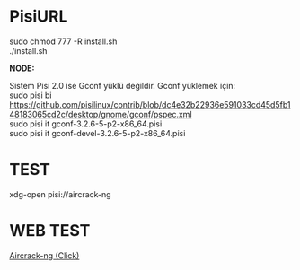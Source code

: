 # PisiURL


sudo chmod 777 -R install.sh <br>
./install.sh<br>

<b>NODE:</b> <br>

Sistem Pisi 2.0 ise Gconf yüklü değildir. Gconf yüklemek için:<br>
sudo pisi bi https://github.com/pisilinux/contrib/blob/dc4e32b22936e591033cd45d5fb148183065cd2c/desktop/gnome/gconf/pspec.xml<br>
sudo pisi it gconf-3.2.6-5-p2-x86_64.pisi<br>
sudo pisi it gconf-devel-3.2.6-5-p2-x86_64.pisi<br>

# TEST

xdg-open pisi://aircrack-ng<br>

# WEB TEST<br>

<a href="pisi://aircrack-ng">Aircrack-ng (Click)</a>
